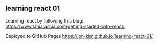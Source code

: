 ## learning react 01

Learning react by following this blog:<br />https://www.taniarascia.com/getting-started-with-react/

Deployed to GitHub Pages
https://jon-kim.github.io/learning-react-01/
